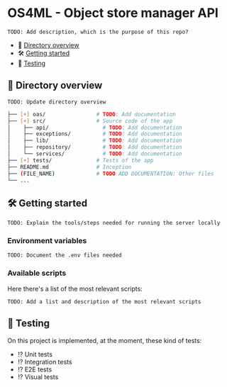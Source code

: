 # OS4ML - Object store manager API

`TODO: Add description, which is the purpose of this repo?`

- 📂 [Directory overview](#📂-directory-overview)
- 🛠️ [Getting started](#🛠️-getting-started)
- 🧪 [Testing](#🧪-testing)

## 📂 Directory overview

`TODO: Update directory overview`

```bash
├── [+] oas/                # TODO: Add documentation
├── [+] src/                # Source code of the app
│    ├── api/                 # TODO: Add documentation
│    ├── exceptions/          # TODO: Add documentation
│    ├── lib/                 # TODO: Add documentation
│    ├── repository/          # TODO: Add documentation
│    └── services/            # TODO: Add documentation
├── [+] tests/              # Tests of the app
├── README.md               # Inception
├── (FILE_NAME)             # TODO ADD DOCUMENTATION: Other files
└── ...
```

## 🛠️ Getting started

`TODO: Explain the tools/steps needed for running the server locally`

### Environment variables

`TODO: Document the .env files needed`

### Available scripts

Here there's a list of the most relevant scripts:

`TODO: Add a list and description of the most relevant scripts`

## 🧪 Testing

On this project is implemented, at the moment, these kind of tests:

- ⁉️ Unit tests
- ⁉️ Integration tests
- ⁉️ E2E tests
- ⁉️ Visual tests

